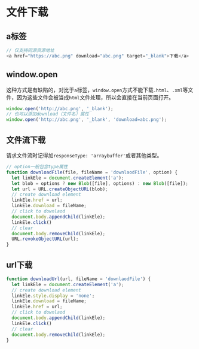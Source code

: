 # 文件下载

## a标签

```javascript
// 仅支持同源资源地址
<a href="https://abc.png" download="abc.png" target="_blank">下载</a>
```

## window.open
这种方式是有缺陷的，对比于<code>a</code>标签，`window.open`方式不能下载`.html`、`.xml`等文件，因为这些文件会被当成`html`文件处理，所以会直接在当前页面打开。

```javascript
window.open('http://abc.png', '_blank');
// 也可以添加download（文件名）属性
window.open('http://abc.png', '_blank', 'download=abc.png');
```

## 文件流下载
请求文件流时记得加`responseType: 'arraybuffer'`或者其他类型。

```javascript
// option一般包含type属性
function downloadFile(file, fileName = 'downlaodFile', option) {
  let linkEle = document.createElement('a');
  let blob = options ? new Blob([file], options) : new Blob([file]);
  let url = URL.createObjectURL(blob);
  // create download element
  linkEle.href = url;
  linkEle.download = fileName;
  // click to downlaod
  document.body.appendChild(linkEle);
  linkEle.click()
  // clear
  document.body.removeChild(linkEle);
  URL.revokeObjectURL(url);
}
```

## url下载

```javascript
function downloadUrl(url, fileName = 'downlaodFile') {
  let linkEle = document.createElement('a');
  // create download element
  linkEle.style.display = 'none';
  linkEle.download = fileName;
  linkEle.href = url;
  // click to downlaod
  document.body.appendChild(linkEle);
  linkEle.click()
  // clear
  document.body.removeChild(linkEle);
}
```